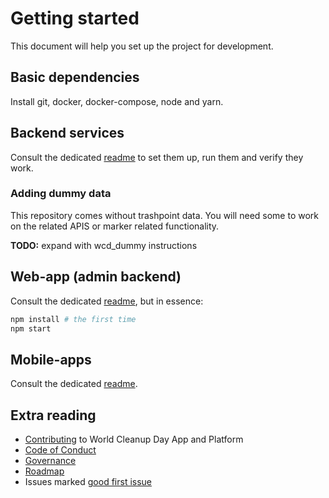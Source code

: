 # Getting started

This document will help you set up the project for development.

## Basic dependencies
Install git, docker, docker-compose, node and yarn.


## Backend services
Consult the dedicated [readme](devops/dev/README.md) to set them up, run
them and verify they work.

### Adding dummy data
This repository comes without trashpoint data. You will need some to work
on the related APIS or marker related functionality.

**TODO:** expand with wcd_dummy instructions


## Web-app (admin backend)
Consult the dedicated [readme](web-app/README.md), but in essence:

```bash
npm install # the first time
npm start
```

## Mobile-apps
Consult the dedicated [readme](mobile-app/README.md).


## Extra reading

* [Contributing](./CONTRIBUTING.md) to World Cleanup Day App and Platform
* [Code of Conduct](./CODE_OF_CONDUCT.md)
* [Governance](./GOVERNANCE.md)
* [Roadmap](./ROADMAP.md)
* Issues marked [good first issue](https://github.com/letsdoitworld/World-Cleanup-Day/issues?q=is%3Aissue+is%3Aopen+label%3A%22good+first+issue%22)
